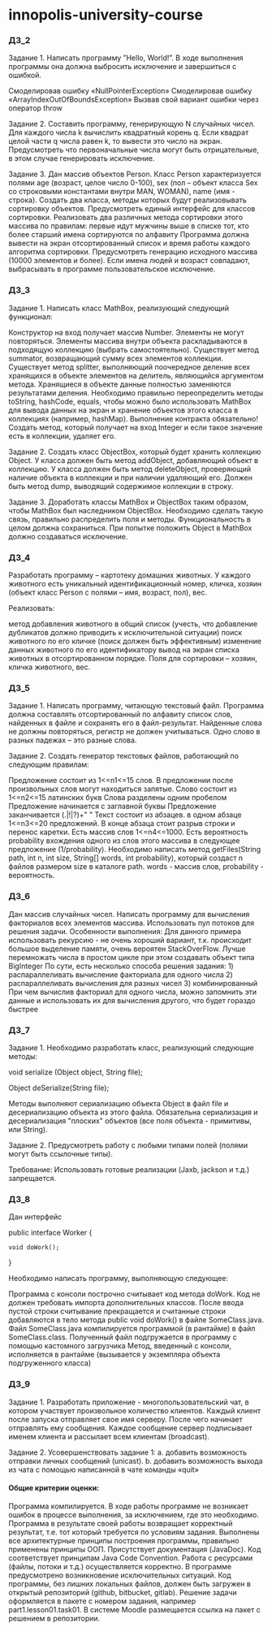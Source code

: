 # innopolis-university-course

<div>
<h3>ДЗ_2</h3>
Задание 1. Написать программу ”Hello, World!”. В ходе выполнения программы она должна выбросить исключение и завершиться с ошибкой.

Смоделировав ошибку «NullPointerException»
Смоделировав ошибку «ArrayIndexOutOfBoundsException»
Вызвав свой вариант ошибки через оператор throw


Задание 2. Составить программу, генерирующую N случайных чисел. Для каждого числа k вычислить квадратный корень q. Если квадрат целой части q числа равен k, то вывести это число на экран. Предусмотреть что первоначальные числа могут быть отрицательные, в этом случае генерировать исключение.


Задание 3. Дан массив объектов Person. Класс Person характеризуется полями age (возраст, целое число 0-100), sex (пол – объект класса Sex со строковыми константами внутри MAN, WOMAN), name (имя - строка). Создать два класса, методы которых будут реализовывать сортировку объектов. Предусмотреть единый интерфейс для классов сортировки. Реализовать два различных метода сортировки этого массива по правилам:
первые идут мужчины
выше в списке тот, кто более старший
имена сортируются по алфавиту
Программа должна вывести на экран отсортированный список и время работы каждого алгоритма сортировки.
Предусмотреть генерацию исходного массива (10000 элементов и более).
Если имена людей и возраст совпадают, выбрасывать в программе пользовательское исключение.
</div>
<div>
<h3>ДЗ_3</h3>
Задание 1. Написать класс MathBox, реализующий следующий функционал:

Конструктор на вход получает массив Number. Элементы не могут повторяться. Элементы массива внутри объекта раскладываются в подходящую коллекцию (выбрать самостоятельно).
Существует метод summator, возвращающий сумму всех элементов коллекции.
Существует метод splitter, выполняющий поочередное деление всех хранящихся в объекте элементов на делитель, являющийся аргументом метода. Хранящиеся в объекте данные полностью заменяются результатами деления.
Необходимо правильно переопределить методы toString, hashCode, equals, чтобы можно было использовать MathBox для вывода данных на экран и хранение объектов этого класса в коллекциях (например, hashMap). Выполнение контракта обязательно!
Создать метод, который получает на вход Integer и если такое значение есть в коллекции, удаляет его.


Задание 2. Создать класс ObjectBox, который будет хранить коллекцию Object.
У класса должен быть метод addObject, добавляющий объект в коллекцию.
У класса должен быть метод deleteObject, проверяющий наличие объекта в коллекции и при наличии удаляющий его.
Должен быть метод dump, выводящий содержимое коллекции в строку.


Задание 3. Доработать классы MathBox и ObjectBox таким образом, чтобы MathBox был наследником ObjectBox. Необходимо сделать такую связь, правильно распределить поля и методы. Функциональность в целом должна сохраниться. При попытке положить Object в MathBox должно создаваться исключение.
</div>
<div>
<h3>ДЗ_4</h3>
Разработать программу – картотеку домашних животных. У каждого животного есть уникальный идентификационный номер, кличка, хозяин (объект класс Person с полями – имя, возраст, пол), вес.

Реализовать:

метод добавления животного в общий список (учесть, что добавление дубликатов должно приводить к исключительной ситуации)
поиск животного по его кличке (поиск должен быть эффективным)
изменение данных животного по его идентификатору
вывод на экран списка животных в отсортированном порядке. Поля для сортировки –  хозяин, кличка животного, вес.
</div>
<div>
<h3>ДЗ_5</h3>
Задание 1. Написать программу, читающую текстовый файл. Программа должна составлять отсортированный по алфавиту список слов, найденных в файле и сохранять его в файл-результат. Найденные слова не должны повторяться, регистр не должен учитываться. Одно слово в разных падежах – это разные слова.


Задание 2. Создать генератор текстовых файлов, работающий по следующим правилам:

Предложение состоит из 1<=n1<=15 слов. В предложении после произвольных слов могут находиться запятые.
Слово состоит из 1<=n2<=15 латинских букв
Слова разделены одним пробелом
Предложение начинается с заглавной буквы
Предложение заканчивается (.|!|?)+" "
Текст состоит из абзацев. в одном абзаце 1<=n3<=20 предложений. В конце абзаца стоит разрыв строки и перенос каретки.
Есть массив слов 1<=n4<=1000. Есть вероятность probability вхождения одного из слов этого массива в следующее предложение (1/probability).
Необходимо написать метод getFiles(String path, int n, int size, String[] words, int probability), который создаст n файлов размером size в каталоге path. words - массив слов, probability - вероятность.
</div>
<div>
<h3>ДЗ_6</h3>
Дан массив случайных чисел. Написать программу для вычисления факториалов всех элементов массива. Использовать пул потоков для решения задачи.
Особенности выполнения:
Для данного примера использовать рекурсию - не очень хороший вариант, т.к. происходит большое выделение памяти, очень вероятен StackOverFlow. Лучше перемножать числа в простом цикле при этом создавать объект типа BigInteger
По сути, есть несколько способа решения задания:
1) распараллеливать вычисление факториала для одного числа
2) распараллеливать вычисления для разных чисел
3) комбинированный
При чем вычислив факториал для одного числа, можно запомнить эти данные и использовать их для вычисления другого, что будет гораздо быстрее
</div>
<div>
<h3>ДЗ_7</h3>
Задание 1. Необходимо разработать класс, реализующий следующие методы:

void serialize (Object object, String file);

Object deSerialize(String file);

Методы выполняют сериализацию объекта Object в файл file и десериализацию объекта из этого файла. Обязательна сериализация и десериализация "плоских" объектов (все поля объекта - примитивы, или String).

Задание 2. Предусмотреть работу c любыми типами полей (полями могут быть ссылочные типы).

Требование: Использовать готовые реализации (Jaxb, jackson и т.д.) запрещается.
</div>
<div>
<h3>ДЗ_8</h3>
Дан интерфейс

public interface Worker {

    void doWork();

}

Необходимо написать программу, выполняющую следующее:

Программа с консоли построчно считывает код метода doWork. Код не должен требовать импорта дополнительных классов.
После ввода пустой строки считывание прекращается и считанные строки добавляются в тело метода public void doWork() в файле SomeClass.java.
Файл SomeClass.java компилируется программой (в рантайме) в файл SomeClass.class.
Полученный файл подгружается в программу с помощью кастомного загрузчика
Метод, введенный с консоли, исполняется в рантайме (вызывается у экземпляра объекта подгруженного класса)
</div>
<div>
<h3>ДЗ_9</h3>
Задание 1. Разработать приложение - многопользовательский чат, в котором участвует произвольное количество клиентов. Каждый клиент после запуска отправляет свое имя серверу. После чего начинает отправлять ему сообщения. Каждое сообщение сервер подписывает именем клиента и рассылает всем клиентам (broadcast).

Задание 2.  Усовершенствовать задание 1:
a.      добавить возможность отправки личных сообщений (unicast).
b.      добавить возможность выхода из чата с помощью написанной в чате команды «quit»
</div>
<div>
<h4>Общие критерии оценки:</h4>
Программа компилируется.
В ходе работы программе не возникает ошибок в процессе выполнения, за исключением, где это необходимо.
Программа в результате своей работы возвращает корректный результат, т.е. тот который требуется по условиям задания.
Выполнены все архитектурные принципы построения программы, правильно применены принципы ООП.
Присутствует документация (JavaDoc).
Код соответствует принципам Java Code Convention.
Работа с ресурсами (файлы, потоки и т.д.) осуществляется корректно.
В программе предусмотрено возникновение исключительных ситуаций.
Код программы, без лишних локальных файлов, должен быть загружен в открытый репозиторий (github, bitbucket, gitlab).
Решение задачи оформляется в пакете с номером задания, например part1.lesson01.task01. В системе Moodle размещается ссылка на пакет с решением в репозитории.
</div>

